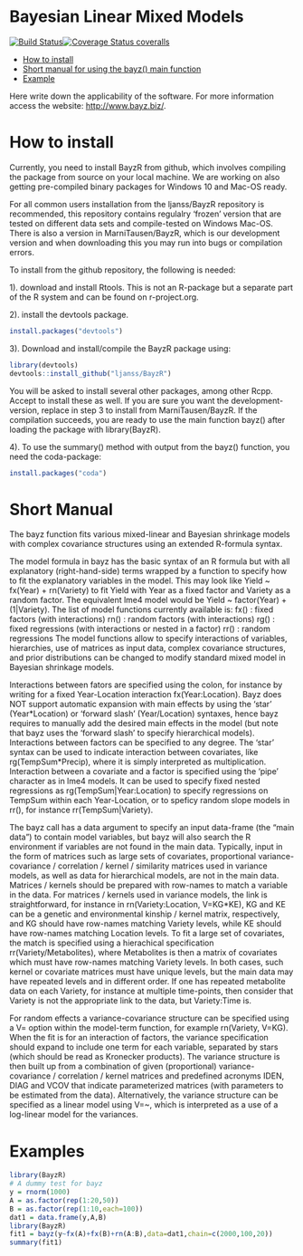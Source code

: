 # Bayesian Linear Mixed Models

[![Build
Status](https://travis-ci.org/MarniTausen/BayzR.svg?branch=master)](https://travis-ci.org/MarniTausen/BayzR)[![Coverage
Status
coveralls](https://coveralls.io/repos/github/MarniTausen/BayzR/badge.svg?branch=master)](https://coveralls.io/github/MarniTausen/BayzR?branch=master)

-   [How to install](#how-to-install)
-   [Short manual for using the bayz() main function](#Short-Manual)
-   [Example](#examples)

Here write down the applicability of the software. For more information
access the website: <http://www.bayz.biz/>.

# How to install

Currently, you need to install BayzR from github, which involves
compiling the package from source on your local machine. We are working
on also getting pre-compiled binary packages for Windows 10 and Mac-OS
ready.

For all common users installation from the ljanss/BayzR repository is
recommended, this repository contains regulalry ‘frozen’ version that
are tested on different data sets and compile-tested on Windows Mac-OS.
There is also a version in MarniTausen/BayzR, which is our development
version and when downloading this you may run into bugs or compilation
errors.

To install from the github repository, the following is needed:

1). download and install Rtools. This is not an R-package but a separate
part of the R system and can be found on r-project.org.

2). install the devtools package.

``` r
install.packages("devtools")
```

3). Download and install/compile the BayzR package using:

``` r
library(devtools)
devtools::install_github("ljanss/BayzR")
```

You will be asked to install several other packages, among other Rcpp.
Accept to install these as well. If you are sure you want the
development-version, replace in step 3 to install from
MarniTausen/BayzR. If the compilation succeeds, you are ready to use the
main function bayz() after loading the package with library(BayzR).

4). To use the summary() method with output from the bayz() function,
you need the coda-package:

``` r
install.packages("coda")
```

# Short Manual

The bayz function fits various mixed-linear and Bayesian shrinkage
models with complex covariance structures using an extended R-formula
syntax.

The model formula in bayz has the basic syntax of an R formula but with
all explanatory (right-hand-side) terms wrapped by a function to specify
how to fit the explanatory variables in the model. This may look like
Yield \~ fx(Year) + rn(Variety) to fit Yield with Year as a fixed factor
and Variety as a random factor. The equivalent lme4 model would be Yield
\~ factor(Year) + (1\|Variety). The list of model functions currently
available is: fx() : fixed factors (with interactions) rn() : random
factors (with interactions) rg() : fixed regressions (with interactions
or nested in a factor) rr() : random regressions The model functions
allow to specify interactions of variables, hierarchies, use of matrices
as input data, complex covariance structures, and prior distributions
can be changed to modify standard mixed model in Bayesian shrinkage
models.

Interactions between fators are specified using the colon, for instance
by writing for a fixed Year-Location interaction fx(Year:Location). Bayz
does NOT support automatic expansion with main effects by using the
‘star’ (Year\*Location) or ‘forward slash’ (Year/Location) syntaxes,
hence bayz requires to manually add the desired main effects in the
model (but note that bayz uses the ‘forward slash’ to specify
hierarchical models). Interactions between factors can be specified to
any degree. The ‘star’ syntax can be used to indicate interaction
between covariates, like rg(TempSum\*Precip), where it is simply
interpreted as multiplication. Interaction between a covariate and a
factor is specified using the ‘pipe’ character as in lme4 models. It can
be used to specify fixed nested regressions as
rg(TempSum\|Year:Location) to specify regressions on TempSum within each
Year-Location, or to speficy random slope models in rr(), for instance
rr(TempSum\|Variety).

The bayz call has a data argument to specify an input data-frame (the
“main data”) to contain model variables, but bayz will also search the R
environment if variables are not found in the main data. Typically,
input in the form of matrices such as large sets of covariates,
proportional variance-covariance / correlation / kernel / similarity
matrices used in variance models, as well as data for hierarchical
models, are not in the main data. Matrices / kernels should be prepared
with row-names to match a variable in the data. For matrices / kernels
used in variance models, the link is straightforward, for instance in
rn(Variety:Location, V=KG\*KE), KG and KE can be a genetic and
environmental kinship / kernel matrix, respectively, and KG should have
row-names matching Variety levels, while KE should have row-names
matching Location levels. To fit a large set of covariates, the match is
specified using a hierachical specification rr(Variety/Metabolites),
where Metabolites is then a matrix of covariates which must have
row-names matching Variety levels. In both cases, such kernel or
covariate matrices must have unique levels, but the main data may have
repeated levels and in different order. If one has repeated metabolite
data on each Variety, for instance at multiple time-points, then
consider that Variety is not the appropriate link to the data, but
Variety:Time is.

For random effects a variance-covariance structure can be specified
using a V= option within the model-term function, for example
rn(Variety, V=KG). When the fit is for an interaction of factors, the
variance specification should expand to include one term for each
variable, separated by stars (which should be read as Kronecker
products). The variance structure is then built up from a combination of
given (proportional) variance-covariance / correlation / kernel matrices
and predefined acronyms IDEN, DIAG and VCOV that indicate parameterized
matrices (with parameters to be estimated from the data). Alternatively,
the variance structure can be specified as a linear model using V=\~,
which is interpreted as a use of a log-linear model for the variances.

# Examples

``` r
library(BayzR)
# A dummy test for bayz
y = rnorm(1000)
A = as.factor(rep(1:20,50))
B = as.factor(rep(1:10,each=100))
dat1 = data.frame(y,A,B)
library(BayzR)
fit1 = bayz(y~fx(A)+fx(B)+rn(A:B),data=dat1,chain=c(2000,100,20))
summary(fit1)
```
